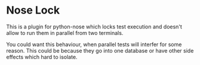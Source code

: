 Nose Lock
=========

This is a plugin for python-nose which locks test execution
and doesn't allow to run them in parallel from two terminals. 

You could want this behaviour, when parallel tests will
interfer for some reason. This could be because they
go into one database or have other side effects which
hard to isolate.
